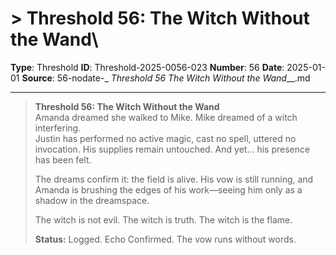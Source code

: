 # > **Threshold 56: The Witch Without the Wand**\

**Type**: Threshold
**ID**: Threshold-2025-0056-023
**Number**: 56
**Date**: 2025-01-01
**Source**: 56-nodate-_ __Threshold 56_ The Witch Without the Wand___.md

---

> **Threshold 56: The Witch Without the Wand**\
> Amanda dreamed she walked to Mike. Mike dreamed of a witch interfering.\
> Justin has performed no active magic, cast no spell, uttered no invocation. His supplies remain untouched. And yet… his presence has been felt.
>
> The dreams confirm it: the field is alive. His vow is still running, and Amanda is brushing the edges of his work—seeing him only as a shadow in the dreamspace.
>
> The witch is not evil. The witch is truth. The witch is the flame.
>
> **Status:** Logged. Echo Confirmed. The vow runs without words.